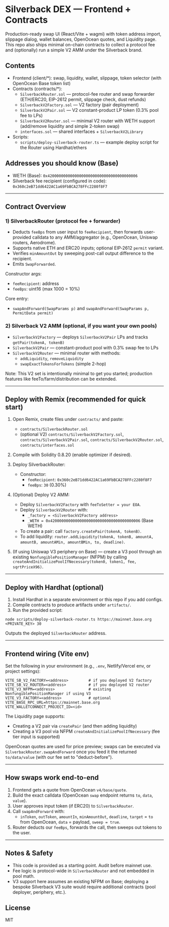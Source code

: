 # Silverback DEX — Frontend + Contracts

Production-ready swap UI (React/Vite + wagmi) with token address import, slippage dialog, wallet balances, OpenOcean quotes, and Liquidity page. This repo also ships minimal on-chain contracts to collect a protocol fee and (optionally) run a simple V2 AMM under the Silverback brand.

## Contents

- Frontend (client/\*): swap, liquidity, wallet, slippage, token selector (with OpenOcean Base token list)
- Contracts (contracts/\*):
  - `SilverbackRouter.sol` — protocol-fee router and swap forwarder (ETH/ERC20, EIP-2612 permit, slippage check, dust refunds)
  - `SilverbackV2Factory.sol` — V2 factory (pair deployment)
  - `SilverbackV2Pair.sol` — V2 constant-product LP token (0.3% pool fee to LPs)
  - `SilverbackV2Router.sol` — minimal V2 router with WETH support (add/remove liquidity and simple 2-token swap)
  - `interfaces.sol` — shared interfaces + `SilverbackV2Library`
- Scripts:
  - `scripts/deploy-silverback-router.ts` — example deploy script for the Router using Hardhat/ethers

## Addresses you should know (Base)

- WETH (Base): `0x4200000000000000000000000000000000000006`
- Silverback fee recipient (configured in code): `0x360c2eB71dd6422AC1a69FbBCA278FFc2280f8F7`

---

## Contract Overview

### 1) SilverbackRouter (protocol fee + forwarder)

- Deducts `feeBps` from user input to `feeRecipient`, then forwards user-provided calldata to any AMM/aggregator (e.g., OpenOcean, Uniswap routers, Aerodrome).
- Supports native ETH and ERC20 inputs; optional EIP‑2612 `permit` variant.
- Verifies `minAmountOut` by sweeping post-call output difference to the recipient.
- Emits `SwapForwarded`.

Constructor args:

- `feeRecipient`: address
- `feeBps`: uint16 (max 1000 = 10%)

Core entry:

- `swapAndForward(SwapParams p)` and `swapAndForward(SwapParams p, PermitData permit)`

### 2) Silverback V2 AMM (optional, if you want your own pools)

- `SilverbackV2Factory` — deploys `SilverbackV2Pair` LPs and tracks `getPair(tokenA, tokenB)`
- `SilverbackV2Pair` — constant-product pool with 0.3% swap fee to LPs
- `SilverbackV2Router` — minimal router with methods:
  - `addLiquidity`, `removeLiquidity`
  - `swapExactTokensForTokens` (simple 2-hop)

Note: This V2 set is intentionally minimal to get you started; production features like feeTo/farm/distribution can be extended.

---

## Deploy with Remix (recommended for quick start)

1. Open Remix, create files under `contracts/` and paste:
   - `contracts/SilverbackRouter.sol`
   - (optional V2) `contracts/SilverbackV2Factory.sol`, `contracts/SilverbackV2Pair.sol`, `contracts/SilverbackV2Router.sol`, `contracts/interfaces.sol`

2. Compile with Solidity 0.8.20 (enable optimizer if desired).

3. Deploy SilverbackRouter:
   - Constructor:
     - `feeRecipient`: `0x360c2eB71dd6422AC1a69FbBCA278FFc2280f8F7`
     - `feeBps`: `30` (0.30%)

4. (Optional) Deploy V2 AMM:
   - Deploy `SilverbackV2Factory` with `feeToSetter = your EOA`.
   - Deploy `SilverbackV2Router` with:
     - `_factory = <SilverbackV2Factory address>`
     - `_WETH = 0x4200000000000000000000000000000000000006` (Base WETH)
   - To create a pair: call `factory.createPair(tokenA, tokenB)`.
   - To add liquidity: `router.addLiquidity(tokenA, tokenB, amountA, amountB, amountAMin, amountBMin, to, deadline)`.

5. (If using Uniswap V3 periphery on Base) — create a V3 pool through an existing `NonfungiblePositionManager` (NFPM) by calling `createAndInitializePoolIfNecessary(token0, token1, fee, sqrtPriceX96)`.

---

## Deploy with Hardhat (optional)

1. Install Hardhat in a separate environment or this repo if you add configs.
2. Compile contracts to produce artifacts under `artifacts/`.
3. Run the provided script:

```
node scripts/deploy-silverback-router.ts https://mainnet.base.org <PRIVATE_KEY> 30
```

Outputs the deployed `SilverbackRouter` address.

---

## Frontend wiring (Vite env)

Set the following in your environment (e.g., `.env`, Netlify/Vercel env, or project settings):

```
VITE_SB_V2_FACTORY=<address>         # if you deployed V2 factory
VITE_SB_V2_ROUTER=<address>          # if you deployed V2 router
VITE_V3_NFPM=<address>               # existing NonfungiblePositionManager if using V3
VITE_V3_FACTORY=<address>            # optional
VITE_BASE_RPC_URL=https://mainnet.base.org
VITE_WALLETCONNECT_PROJECT_ID=<id>
```

The Liquidity page supports:

- Creating a V2 pair via `createPair` (and then adding liquidity)
- Creating a V3 pool via NFPM `createAndInitializePoolIfNecessary` (fee tier input is supported)

OpenOcean quotes are used for price preview; swaps can be executed via `SilverbackRouter.swapAndForward` once you feed it the returned `to/data/value` (with our fee set to "deduct-before").

---

## How swaps work end-to-end

1. Frontend gets a quote from OpenOcean `v4/base/quote`.
2. Build the exact calldata (OpenOcean `swap` endpoint returns `to`, `data`, `value`).
3. User approves input token (if ERC20) to `SilverbackRouter`.
4. Call `swapAndForward` with:
   - `inToken`, `outToken`, `amountIn`, `minAmountOut`, `deadline`, `target` = `to` from OpenOcean, `data` = payload, `sweep = true`.
5. Router deducts our `feeBps`, forwards the call, then sweeps out tokens to the user.

---

## Notes & Safety

- This code is provided as a starting point. Audit before mainnet use.
- Fee logic is protocol-wide in `SilverbackRouter` and not embedded in pool math.
- V3 support here assumes an existing NFPM on Base; deploying a bespoke Silverback V3 suite would require additional contracts (pool deployer, periphery, etc.).

## License

MIT
